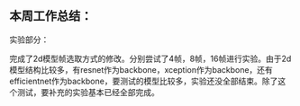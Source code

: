 ## 本周工作总结：

实验部分：

完成了2d模型帧选取方式的修改。分别尝试了4帧，8帧，16帧进行实验。由于2d模型结构比较多，有resnet作为backbone，xception作为backbone，还有efficientnet作为backbone，要测试的模型比较多，实验还没全部结束。除了这个测试，要补充的实验基本已经全部完成。